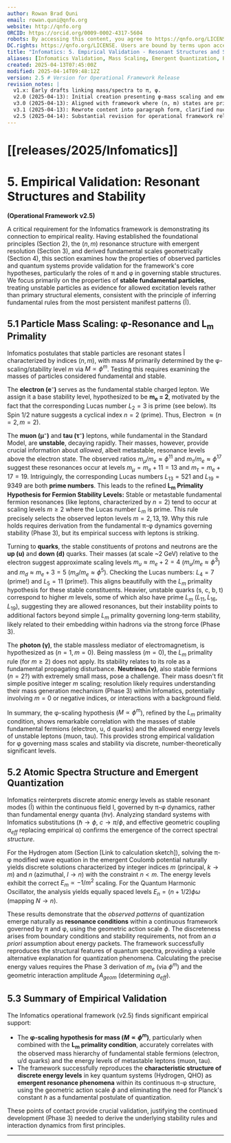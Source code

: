 ```yaml
---
author: Rowan Brad Quni
email: rowan.quni@qnfo.org
website: http://qnfo.org
ORCID: https://orcid.org/0009-0002-4317-5604
robots: By accessing this content, you agree to https://qnfo.org/LICENSE. Non-commercial use only. Attribution required.
DC.rights: https://qnfo.org/LICENSE. Users are bound by terms upon access.
title: "Infomatics: 5. Empirical Validation - Resonant Structures and Stability" # Revised Title
aliases: [Infomatics Validation, Mass Scaling, Emergent Quantization, Phi Mass Ratio, Particle Stability] # Updated Aliases
created: 2025-04-13T07:45:00Z
modified: 2025-04-14T09:48:12Z
version: 2.5 # Version for Operational Framework Release
revision_notes: |
  v1.x: Early drafts linking mass/spectra to π, φ.
  v2.0 (2025-04-13): Initial creation presenting φ-mass scaling and emergent spectra structure.
  v3.0 (2025-04-13): Aligned with framework where (n, m) states are primary.
  v3.1 (2025-04-13): Rewrote content into paragraph form, clarified nucleon deviation.
  v2.5 (2025-04-14): Substantial revision for operational framework release. Focus shifted to validating framework using *stable* fundamental particles (electron, u/d quarks, photon, neutrino) as primary evidence. Introduced L_m primality hypothesis for fermion stability levels based on lepton data. Reinterpreted unstable particles (muon, tau, heavy quarks, W/Z, Higgs) as higher-energy resonances testing dynamics, not primary structure. Aligned atomic spectra discussion with action scale φ and geometric amplitude A_geom.
---
```


# [[releases/2025/Infomatics]]

# 5. Empirical Validation: Resonant Structures and Stability

**(Operational Framework v2.5)**

A critical requirement for the Infomatics framework is demonstrating its connection to empirical reality. Having established the foundational principles (Section 2), the $(n, m)$ resonance structure with emergent resolution (Section 3), and derived fundamental scales geometrically (Section 4), this section examines how the properties of observed particles and quantum systems provide validation for the framework's core hypotheses, particularly the roles of π and φ in governing stable structures. We focus primarily on the properties of **stable fundamental particles**, treating unstable particles as evidence for allowed excitation levels rather than primary structural elements, consistent with the principle of inferring fundamental rules from the most persistent manifest patterns (Î).

## 5.1 Particle Mass Scaling: φ-Resonance and L<sub>m</sub> Primality

Infomatics postulates that stable particles are resonant states Î characterized by indices $(n, m)$, with mass $M$ primarily determined by the φ-scaling/stability level $m$ via $M \propto \phi^m$. Testing this requires examining the masses of particles considered fundamental and stable.

The **electron (e⁻)** serves as the fundamental stable charged lepton. We assign it a base stability level, hypothesized to be **m<sub>e</sub> = 2**, motivated by the fact that the corresponding Lucas number $L_2 = 3$ is prime (see below). Its Spin 1/2 nature suggests a cyclical index $n=2$ (prime). Thus, Electron $\approx (n=2, m=2)$.

The **muon (μ⁻)** and **tau (τ⁻)** leptons, while fundamental in the Standard Model, are **unstable**, decaying rapidly. Their masses, however, provide crucial information about *allowed*, albeit metastable, resonance levels above the electron state. The observed ratios $m_{\mu}/m_e \approx \phi^{11}$ and $m_{\tau}/m_e \approx \phi^{17}$ suggest these resonances occur at levels $m_{\mu} = m_e + 11 = 13$ and $m_{\tau} = m_e + 17 = 19$. Intriguingly, the corresponding Lucas numbers $L_{13} = 521$ and $L_{19} = 9349$ are both **prime numbers**. This leads to the refined **L<sub>m</sub> Primality Hypothesis for Fermion Stability Levels:** Stable or metastable fundamental fermion resonances (like leptons, characterized by $n=2$) tend to occur at scaling levels $m \ge 2$ where the Lucas number $L_m$ is prime. This rule precisely selects the observed lepton levels $m=2, 13, 19$. Why this rule holds requires derivation from the fundamental π-φ dynamics governing stability (Phase 3), but its empirical success with leptons is striking.

Turning to **quarks**, the stable constituents of protons and neutrons are the **up (u)** and **down (d)** quarks. Their masses (at scale ~2 GeV) relative to the electron suggest approximate scaling levels $m_u \approx m_e + 2 = 4$ ($m_u/m_e \approx \phi^3$) and $m_d \approx m_e + 3 = 5$ ($m_d/m_e \approx \phi^5$). Checking the Lucas numbers: $L_4 = 7$ (prime!) and $L_5 = 11$ (prime!). This aligns beautifully with the $L_m$ primality hypothesis for these stable constituents. Heavier, unstable quarks (s, c, b, t) correspond to higher $m$ levels, some of which also have prime $L_m$ ($L_{11}, L_{16}, L_{19}$), suggesting they are allowed resonances, but their instability points to additional factors beyond simple $L_m$ primality governing long-term stability, likely related to their embedding within hadrons via the strong force (Phase 3).

The **photon (γ)**, the stable massless mediator of electromagnetism, is hypothesized as $(n=1, m=0)$. Being massless ($m=0$), the $L_m$ primality rule (for $m \ge 2$) does not apply. Its stability relates to its role as a fundamental propagating disturbance. **Neutrinos (ν)**, also stable fermions ($n=2$?) with extremely small mass, pose a challenge. Their mass doesn't fit simple positive integer $m$ scaling; resolution likely requires understanding their mass generation mechanism (Phase 3) within Infomatics, potentially involving $m=0$ or negative indices, or interactions with a background field.

In summary, the φ-scaling hypothesis ($M \propto \phi^m$), refined by the $L_m$ primality condition, shows remarkable correlation with the masses of stable fundamental fermions (electron, u, d quarks) and the allowed energy levels of unstable leptons (muon, tau). This provides strong empirical validation for φ governing mass scales and stability via discrete, number-theoretically significant levels.

## 5.2 Atomic Spectra Structure and Emergent Quantization

Infomatics reinterprets discrete atomic energy levels as stable resonant modes (Î) within the continuous field I, governed by π-φ dynamics, rather than fundamental energy quanta ($h\nu$). Analyzing standard systems with Infomatics substitutions ($\hbar \rightarrow \phi$, $c \rightarrow \pi/\phi$, and effective geometric coupling $\alpha_{eff}$ replacing empirical α) confirms the emergence of the correct spectral *structure*.

For the Hydrogen atom (Section [Link to calculation sketch]), solving the π-φ modified wave equation in the emergent Coulomb potential naturally yields discrete solutions characterized by integer indices $m$ (principal, $k \rightarrow m$) and $n$ (azimuthal, $l \rightarrow n$) with the constraint $n < m$. The energy levels exhibit the correct $E_m \propto -1/m^2$ scaling. For the Quantum Harmonic Oscillator, the analysis yields equally spaced levels $E_n = (n+1/2)\phi\omega$ (mapping $N \rightarrow n$).

These results demonstrate that the *observed patterns* of quantization emerge naturally as **resonance conditions** within a continuous framework governed by π and φ, using the geometric action scale $\phi$. The discreteness arises from boundary conditions and stability requirements, not from an *a priori* assumption about energy packets. The framework successfully reproduces the structural features of quantum spectra, providing a viable alternative explanation for quantization phenomena. Calculating the precise energy values requires the Phase 3 derivation of $m_e$ (via $\phi^m$) and the geometric interaction amplitude $A_{geom}$ (determining $\alpha_{eff}$).

## 5.3 Summary of Empirical Validation

The Infomatics operational framework (v2.5) finds significant empirical support:
*   The **φ-scaling hypothesis for mass ($M \propto \phi^m$)**, particularly when combined with the **L<sub>m</sub> primality condition**, accurately correlates with the observed mass hierarchy of fundamental stable fermions (electron, u/d quarks) and the energy levels of metastable leptons (muon, tau).
*   The framework successfully reproduces the **characteristic structure of discrete energy levels** in key quantum systems (Hydrogen, QHO) as **emergent resonance phenomena** within its continuous π-φ structure, using the geometric action scale $\phi$ and eliminating the need for Planck's constant $h$ as a fundamental postulate of quantization.

These points of contact provide crucial validation, justifying the continued development (Phase 3) needed to derive the underlying stability rules and interaction dynamics from first principles.

---